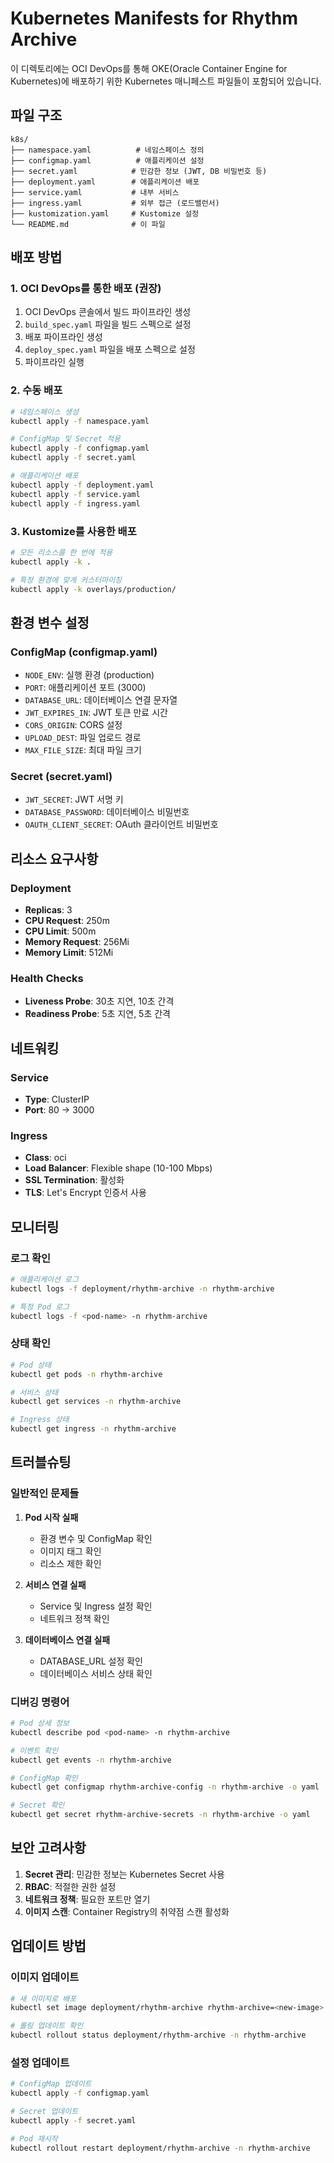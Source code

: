 # Kubernetes Manifests for Rhythm Archive

이 디렉토리에는 OCI DevOps를 통해 OKE(Oracle Container Engine for Kubernetes)에 배포하기 위한 Kubernetes 매니페스트 파일들이 포함되어 있습니다.

## 파일 구조

```
k8s/
├── namespace.yaml          # 네임스페이스 정의
├── configmap.yaml          # 애플리케이션 설정
├── secret.yaml            # 민감한 정보 (JWT, DB 비밀번호 등)
├── deployment.yaml        # 애플리케이션 배포
├── service.yaml           # 내부 서비스
├── ingress.yaml           # 외부 접근 (로드밸런서)
├── kustomization.yaml     # Kustomize 설정
└── README.md              # 이 파일
```

## 배포 방법

### 1. OCI DevOps를 통한 배포 (권장)

1. OCI DevOps 콘솔에서 빌드 파이프라인 생성
2. `build_spec.yaml` 파일을 빌드 스펙으로 설정
3. 배포 파이프라인 생성
4. `deploy_spec.yaml` 파일을 배포 스펙으로 설정
5. 파이프라인 실행

### 2. 수동 배포

```bash
# 네임스페이스 생성
kubectl apply -f namespace.yaml

# ConfigMap 및 Secret 적용
kubectl apply -f configmap.yaml
kubectl apply -f secret.yaml

# 애플리케이션 배포
kubectl apply -f deployment.yaml
kubectl apply -f service.yaml
kubectl apply -f ingress.yaml
```

### 3. Kustomize를 사용한 배포

```bash
# 모든 리소스를 한 번에 적용
kubectl apply -k .

# 특정 환경에 맞게 커스터마이징
kubectl apply -k overlays/production/
```

## 환경 변수 설정

### ConfigMap (configmap.yaml)

- `NODE_ENV`: 실행 환경 (production)
- `PORT`: 애플리케이션 포트 (3000)
- `DATABASE_URL`: 데이터베이스 연결 문자열
- `JWT_EXPIRES_IN`: JWT 토큰 만료 시간
- `CORS_ORIGIN`: CORS 설정
- `UPLOAD_DEST`: 파일 업로드 경로
- `MAX_FILE_SIZE`: 최대 파일 크기

### Secret (secret.yaml)

- `JWT_SECRET`: JWT 서명 키
- `DATABASE_PASSWORD`: 데이터베이스 비밀번호
- `OAUTH_CLIENT_SECRET`: OAuth 클라이언트 비밀번호

## 리소스 요구사항

### Deployment

- **Replicas**: 3
- **CPU Request**: 250m
- **CPU Limit**: 500m
- **Memory Request**: 256Mi
- **Memory Limit**: 512Mi

### Health Checks

- **Liveness Probe**: 30초 지연, 10초 간격
- **Readiness Probe**: 5초 지연, 5초 간격

## 네트워킹

### Service

- **Type**: ClusterIP
- **Port**: 80 → 3000

### Ingress

- **Class**: oci
- **Load Balancer**: Flexible shape (10-100 Mbps)
- **SSL Termination**: 활성화
- **TLS**: Let's Encrypt 인증서 사용

## 모니터링

### 로그 확인

```bash
# 애플리케이션 로그
kubectl logs -f deployment/rhythm-archive -n rhythm-archive

# 특정 Pod 로그
kubectl logs -f <pod-name> -n rhythm-archive
```

### 상태 확인

```bash
# Pod 상태
kubectl get pods -n rhythm-archive

# 서비스 상태
kubectl get services -n rhythm-archive

# Ingress 상태
kubectl get ingress -n rhythm-archive
```

## 트러블슈팅

### 일반적인 문제들

1. **Pod 시작 실패**
   - 환경 변수 및 ConfigMap 확인
   - 이미지 태그 확인
   - 리소스 제한 확인

2. **서비스 연결 실패**
   - Service 및 Ingress 설정 확인
   - 네트워크 정책 확인

3. **데이터베이스 연결 실패**
   - DATABASE_URL 설정 확인
   - 데이터베이스 서비스 상태 확인

### 디버깅 명령어

```bash
# Pod 상세 정보
kubectl describe pod <pod-name> -n rhythm-archive

# 이벤트 확인
kubectl get events -n rhythm-archive

# ConfigMap 확인
kubectl get configmap rhythm-archive-config -n rhythm-archive -o yaml

# Secret 확인
kubectl get secret rhythm-archive-secrets -n rhythm-archive -o yaml
```

## 보안 고려사항

1. **Secret 관리**: 민감한 정보는 Kubernetes Secret 사용
2. **RBAC**: 적절한 권한 설정
3. **네트워크 정책**: 필요한 포트만 열기
4. **이미지 스캔**: Container Registry의 취약점 스캔 활성화

## 업데이트 방법

### 이미지 업데이트

```bash
# 새 이미지로 배포
kubectl set image deployment/rhythm-archive rhythm-archive=<new-image>:<tag> -n rhythm-archive

# 롤링 업데이트 확인
kubectl rollout status deployment/rhythm-archive -n rhythm-archive
```

### 설정 업데이트

```bash
# ConfigMap 업데이트
kubectl apply -f configmap.yaml

# Secret 업데이트
kubectl apply -f secret.yaml

# Pod 재시작
kubectl rollout restart deployment/rhythm-archive -n rhythm-archive
```
